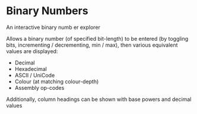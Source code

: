 # Binary Numbers

An interactive binary numb er explorer

Allows a binary number (of specified bit-length) to be entered (by toggling bits, incrementing / decrementing, min / max), then various equivalent values are displayed:

- Decimal
- Hexadecimal
- ASCII / UniCode
- Colour (at matching colour-depth)
- Assembly op-codes

Additionally, column headings can be shown with base powers and decimal values
